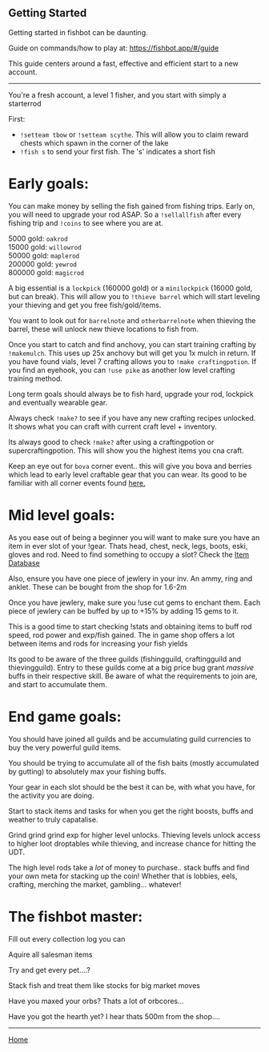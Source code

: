 ## Getting Started ##

Getting started in fishbot can be daunting.

Guide on commands/how to play at: https://fishbot.app/#/guide

This guide centers around a fast, effective and efficient start to a new account.

-----------------------------

You're a fresh account, a level 1 fisher, and you start with simply a starterrod

First:
- `!setteam tbow` or `!setteam scythe`. This will allow you to claim reward chests which spawn in the corner of the lake
- `!fish s` to send your first fish. The 's' indicates a short fish

# Early goals:

You can make money by selling the fish gained from fishing trips. Early on, you will need to upgrade your rod ASAP. So a `!sellallfish` after every fishing trip and `!coins` to see where you are at.

5000 gold: `oakrod`\
15000 gold: `willowrod`\
50000 gold: `maplerod`\
200000 gold: `yewrod`\
800000 gold: `magicrod`

A big essential is a `lockpick` (160000 gold) or a `minilockpick` (16000 gold, but can break). This will allow you to `!thieve barrel` which will start leveling your thieving and get you free fish/gold/items.

You want to look out for `barrelnote` and `otherbarrelnote` when thieving the barrel, these will unlock new thieve locations to fish from.

Once you start to catch and find anchovy, you can start training crafting by `!makemulch`. This uses up 25x anchovy but will get you 1x mulch in return. If you have found vials, level 7 crafting allows you to `!make craftingpotion`. If you find an eyehook, you can `!use pike` as another low level crafting training method.

Long term goals should always be to fish hard, upgrade your rod, lockpick and eventually wearable gear. 

Always check `!make?` to see if you have any new crafting recipes unlocked. It shows what you can craft with current craft level + inventory.

Its always good to check `!make?` after using a craftingpotion or supercraftingpotion. This will show you the highest items you cna craft.

Keep an eye out for `bova` corner event.. this will give you bova and berries which lead to early level craftable gear that you can wear. Its good to be familiar with all corner events found [here.](https://fishbotapp.github.io/fishbotwiki/CornerEvents/)

# Mid level goals:

As you ease out of being a beginner you will want to make sure you have an item in ever slot of your !gear. Thats head, chest, neck, legs, boots, eski, gloves and rod. Need to find something to occupy a slot? Check the [Item Database](https://fishbotapp.github.io/fishbotwiki/ItemDatabase/)

Also, ensure you have one piece of jewlery in your inv. An ammy, ring and anklet. These can be bought from the shop for 1.6-2m 

Once you have jewlery, make sure you !use cut gems to enchant them. Each piece of jewlery can be buffed by up to +15% by adding 15 gems to it.

This is a good time to start checking !stats and obtaining items to buff rod speed, rod power and exp/fish gained. The in game shop offers a lot between items and rods for increasing your fish yields 

Its good to be aware of the three guilds (fishingguild, craftingguild and thievingguild). Entry to these guilds come at a big price bug grant *massive* buffs in their respective skill. Be aware of what the requirements to join are, and start to accumulate them.

# End game goals:

You should have joined all guilds and be accumulating guild currencies to buy the very powerful guild items.

You should be trying to accumulate all of the fish baits (mostly accumulated by gutting) to absolutely max your fishing buffs.

Your gear in each slot should be the best it can be, with what you have, for the activity you are doing. 

Start to stack items and tasks for when you get the right boosts, buffs and weather to truly capatalise.

Grind grind grind exp for higher level unlocks. Thieving levels unlock access to higher loot droptables while thieving, and increase chance for hitting the UDT.

The high level rods take a *lot* of money to purchase.. stack buffs and find your own meta for stacking up the coin! Whether that is lobbies, eels, crafting,  merching the market, gambling... whatever!

# The fishbot master:

Fill out every collection log you can

Aquire all salesman items

Try and get every pet....?

Stack fish and treat them like stocks for big market moves

Have you maxed your orbs? Thats a lot of orbcores...

Have you got the hearth yet? I hear thats 500m from the shop....


-----------------------------

[Home](https://fishbotapp.github.io/fishbotwiki/)
